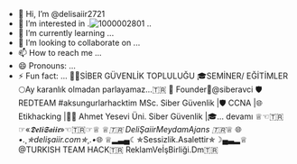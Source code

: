 - 👋 Hi, I’m @delisaiir2721
- 👀 I’m interested in .![1000002801](https://github.com/user-attachments/assets/909398fc-a48a-4c9e-975f-52cf65927690)
..
- 🌱 I’m currently learning ...
- 💞️ I’m looking to collaborate on ...
- 📫 How to reach me ...
- 😄 Pronouns: ...
- ⚡ Fun fact: ...
👨‍💻SİBER GÜVENLİK TOPLULUĞU
🎓SEMİNER/ EĞİTİMLER 
🌕Ay karanlık olmadan parlayamaz...🇹🇷
💬 Founder📌@siberavci
🛡️REDTEAM #aksungurlarhacktim
MSc. Siber Güvenlik |🛡️
CCNA |🌐
Etikhacking |👨‍💻
Ahmet Yesevi Üni. Siber Güvenlik |🎓… devamı
♕☜🇹🇷☞«_𝕯𝖊𝖑𝖎𝕾𝖆𝖎𝖎𝖗_»☜🇹🇷☞♕
♕_🇹🇷 DeliŞaiirMeydamAjans 🇹🇷_♕
🌐*•.¸✯delişaiir.com✯¸.•*🌐
♕▂▃▄☾✯Sessizlik.Asalettir✯☽▄▃▂♕
@TURKISH TEAM HACK🇹🇷
ReklamVeİşBirliği.Dm🇹🇷<!---
Tüm Platformlarda Yer Almaktayız 
delisaiir2721/delisaiir2721 is a ✨ special ✨ repository because its `README.md` (this file) appears on your GitHub profile.
You can click the Preview link to take a look at your changes.
--->
